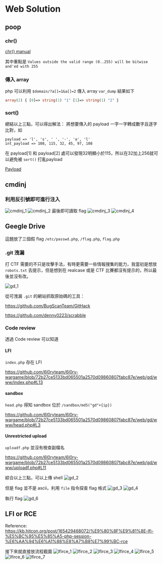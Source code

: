 Web Solution
===
## poop
### chr()
[chr() manual](https://secure.php.net/manual/en/function.chr.php)

其中重點是 `Values outside the valid range (0..255) will be bitwise and'ed with 255`

### 傳入 array

php 可以利用 `$domain/?a[]=1&a[]=2` 傳入 array
`var_dump` 結果如下
```php
array(2) { [0]=> string(1) "1" [1]=> string(1) "2" }
```

### sort()

總結以上三點，可以得出解法：
將想要傳入的 payload 一字一字轉成數字且逐字比對，如
```
payload => 'l', 's', ' ', '-', 'a', 'l'
int_payload => 108, 115, 32, 45, 97, 108
```
在 payload[1] 和 payload[2] 處可以發現32明顯小於115，所以在32加上256就可以避免被 `sort()` 打亂payload

[Payload](./poop.py)

## cmdinj
### 利用反引號即可進行注入
![cmdinj_1](./images/cmdinj_1.png)
![cmdinj_2](./images/cmdinj_2.png)
最後即可讀取 flag
![cmdinj_3](./images/cmdinj_3.png)
![cmdinj_4](./images/cmdinj_4.png)

## Geegle Drive

這題放了三個假 flag
`/etc/passwd.php`, `/flag.php`, `flag.php`


### .git 洩漏
打 CTF 需要的不只是攻擊手法，有時更需要一些情報搜集的能力，我當初是想放 `robots.txt` 去提示，但是想到在 realcase 或是 CTF 比賽都沒有提示的，所以最後並沒有改。

![gd_1](./images/gd_1.png)

從可洩漏 `.git` 的網站抓取原始碼的工具：

https://github.com/BugScanTeam/GitHack

https://github.com/denny0223/scrabble

### Code review
透過 Code review 可以知道

#### LFI
`index.php` 存在 LFI

https://github.com/6l0ryteam/6l0ry-wargame/blob/72b27ce5133bd065501a2570d09860807fabc87e/web/gd/www/index.php#L13

#### sandbox
`head.php` 得知 sandbox 位於 `/sandbox/md5("gd"+{ip})`

https://github.com/6l0ryteam/6l0ry-wargame/blob/72b27ce5133bd065501a2570d09860807fabc87e/web/gd/www/head.php#L3

#### Unrestricted upload
`uploadf.php` 並沒有檢查副檔名

https://github.com/6l0ryteam/6l0ry-wargame/blob/72b27ce5133bd065501a2570d09860807fabc87e/web/gd/www/uploadf.php#L11

綜合以上三點，可以上傳 shell
![gd_2](./images/gd_2.png)

但是 flag 並不是 ascii，利用 `file` 指令探查 flag 格式
![gd_3](./images/gd_3.png)
![gd_4](./images/gd_4.png)

執行 flag
![gd_6](./images/gd_6.png)

## LFI or RCE

Reference: https://kb.hitcon.org/post/165429468072/%E9%80%8F%E9%81%8E-lfi-%E5%BC%95%E5%85%A5-php-session-%E6%AA%94%E6%A1%88%E8%A7%B8%E7%99%BC-rce

接下來就直接放流程截圖
![lfirce_1](./images/lfirce_1.png)
![lfirce_2](./images/lfirce_2.png)
![lfirce_3](./images/lfirce_3.png)
![lfirce_4](./images/lfirce_4.png)
![lfirce_5](./images/lfirce_5.png)
![lfirce_6](./images/lfirce_6.png)
![lfirce_7](./images/lfirce_7.png)




